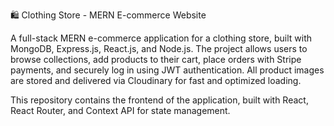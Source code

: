 🛍️ Clothing Store - MERN E-commerce Website

A full-stack MERN e-commerce application for a clothing store, built with MongoDB, Express.js, React.js, and Node.js.
The project allows users to browse collections, add products to their cart, place orders with Stripe payments, and securely log in using JWT authentication.
All product images are stored and delivered via Cloudinary for fast and optimized loading.

This repository contains the frontend of the application, built with React, React Router, and Context API for state management.
